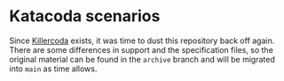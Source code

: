 # Katacoda scenarios

Since [Killercoda](https://killercoda.com) exists, it was time to dust this
repository back off again. There are some differences in support and the
specification files, so the original material can be found in the `archive`
branch and will be migrated into `main` as time allows.
